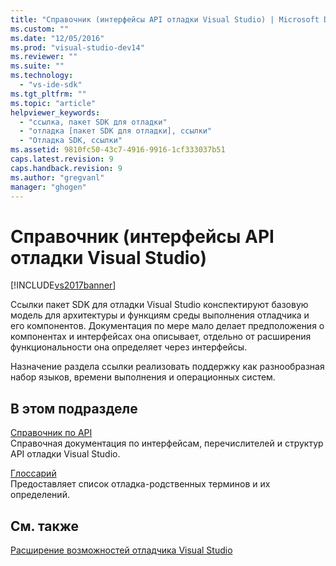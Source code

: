 ```yaml
---
title: "Справочник (интерфейсы API отладки Visual Studio) | Microsoft Docs"
ms.custom: ""
ms.date: "12/05/2016"
ms.prod: "visual-studio-dev14"
ms.reviewer: ""
ms.suite: ""
ms.technology: 
  - "vs-ide-sdk"
ms.tgt_pltfrm: ""
ms.topic: "article"
helpviewer_keywords: 
  - "ссылка, пакет SDK для отладки"
  - "отладка [пакет SDK для отладки], ссылки"
  - "Отладка SDK, ссылки"
ms.assetid: 9810fc50-43c7-4916-9916-1cf333037b51
caps.latest.revision: 9
caps.handback.revision: 9
ms.author: "gregvanl"
manager: "ghogen"
---
```

# Справочник (интерфейсы API отладки Visual Studio)
[!INCLUDE[vs2017banner](../../../code-quality/includes/vs2017banner.md)]

Ссылки пакет SDK для отладки Visual Studio конспектируют базовую модель для архитектуры и функциям среды выполнения отладчика и его компонентов.  Документация по мере мало делает предположения о компонентах и интерфейсах она описывает, отдельно от расширения функциональности она определяет через интерфейсы.  
  
 Назначение раздела ссылки реализовать поддержку как разнообразная набор языков, времени выполнения и операционных систем.  
  
## В этом подразделе  
 [Справочник по API](../../../extensibility/debugger/reference/api-reference-visual-studio-debugging.md)  
 Справочная документация по интерфейсам, перечислителей и структур API отладки Visual Studio.  
  
 [Глоссарий](../../../extensibility/debugger/reference/visual-studio-debugger-glossary.md)  
 Предоставляет список отладка\-родственных терминов и их определений.  
  
## См. также  
 [Расширение возможностей отладчика Visual Studio](../../../extensibility/debugger/visual-studio-debugger-extensibility.md)
